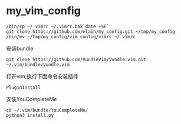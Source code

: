 # my_vim_config

```
/bin/cp ~/.vimrc ~/.vimrc.bak`date +%F`
git clone https://github.com/elain/my_config.git ~/tmp/my_config
/bin/mv ~/tmp/my_config/vim_config/vimrc ~/.vimrc
```

安装bundle
```
git clone https://github.com/VundleVim/Vundle.vim.git ~/.vim/bundle/Vundle.vim
```

打开vim,执行下面命令安装插件
```
PluginInstall
```

安装YouCompleteMe
```
cd ~/.vim/bundle/YouCompleteMe/
python3 install.py
```
